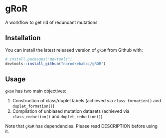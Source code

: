 # gRoR
A workflow to get rid of redundant mutations
    
## Installation

You can install the latest released version of `gRoR` from Github with:

```R
# install.packages("devtools")
devtools::install_github("narodkebabci/gROR")
```

## Usage

`gRoR` has two main objectives:

1. Construction of class/duplet labels (achieved via `class_formation()` and `duplet_formation()`)
2. Compilation of unbiased mutation datasets (achieved via `class_reduction()` and `duplet_reduction()`)

Note that `gRoR` has dependencies. Please read DESCRIPTION before using it. 
